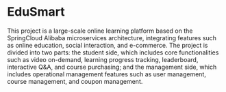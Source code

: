 # EduSmart

This project is a large-scale online learning platform based on the SpringCloud Alibaba microservices architecture, integrating features such as online education, social interaction, and e-commerce. The project is divided into two parts: the student side, which includes core functionalities such as video on-demand, learning progress tracking, leaderboard, interactive Q&A, and course purchasing; and the management side, which includes operational management features such as user management, course management, and coupon management.

